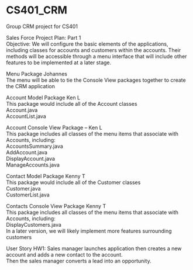 # CS401_CRM
Group CRM project for CS401

Sales Force Project Plan: Part 1<br/>
Objective: We will configure the basic elements of the applications, including classes for accounts and customers within the accounts. Their methods will be accessible through a menu interface that will include other features to be implemented at a later stage.

Menu Package Johannes<br/>
The menu will be able to tie the Console View packages together to create the CRM application<br/>

Account Model Package Ken L<br/>
This package would include all of the Account classes<br/>
Account.java<br/>
AccountList.java<br/>

Account Console View Package – Ken L<br/>
This package includes all classes of the menu items that associate with Accounts, including:<br/>
AccountsSummary.java<br/>
AddAccount.java<br/>
DisplayAccount.java<br/>
ManageAccounts.java<br/>

Contact Model Package Kenny T<br/>
This package would include all of the Customer classes<br/>
Customer.java<br/>
CustomerList.java<br/>

Contacts Console View Package Kenny T<br/>
This package includes all classes of the menu items that associate with Accounts, including:<br/>
DisplayCustomers.java<br/>
In a later version, we will likely implement more features surrounding customers<br/>

User Story HW1:
Sales manager launches application then creates a new account and adds a new contact to the account.<br/>
Then the sales manager converts a lead into an opportunity.<br/>

